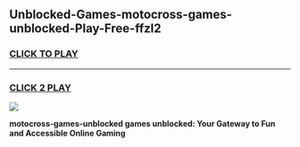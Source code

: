 
## Unblocked-Games-motocross-games-unblocked-Play-Free-ffzl2
<h3>
<a href="https://premium76.site?title=motocross-games-unblocked&ref=19M">CLICK TO PLAY</a></h3>
<hr>

<h3>
<a href="https://premium76.site?title=motocross-games-unblocked&ref=19M">CLICK 2 PLAY</a>
  
</h3>

<a href="https://premium76.site?title=motocross-games-unblocked&ref=19M"><img src="https://clearcache.store/games.png"></a>


**motocross-games-unblocked games unblocked: Your Gateway to Fun and Accessible Online Gaming**
